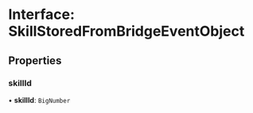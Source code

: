 # Interface: SkillStoredFromBridgeEventObject

## Properties

### skillId

• **skillId**: `BigNumber`
